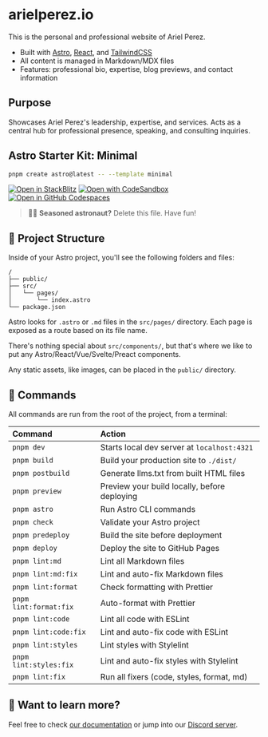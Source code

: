 # arielperez.io

This is the personal and professional website of Ariel Perez.

- Built with [Astro](https://astro.build/), [React](https://react.dev/), and [TailwindCSS](https://tailwindcss.com/)
- All content is managed in Markdown/MDX files
- Features: professional bio, expertise, blog previews, and contact information

## Purpose

Showcases Ariel Perez's leadership, expertise, and services. Acts as a central hub for professional presence, speaking, and consulting inquiries.

## Astro Starter Kit: Minimal

```sh
pnpm create astro@latest -- --template minimal
```

[![Open in StackBlitz](https://developer.stackblitz.com/img/open_in_stackblitz.svg)](https://stackblitz.com/github/withastro/astro/tree/latest/examples/minimal)
[![Open with CodeSandbox](https://assets.codesandbox.io/github/button-edit-lime.svg)](https://codesandbox.io/p/sandbox/github/withastro/astro/tree/latest/examples/minimal)
[![Open in GitHub Codespaces](https://github.com/codespaces/badge.svg)](https://codespaces.new/withastro/astro?devcontainer_path=.devcontainer/minimal/devcontainer.json)

> 🧑‍🚀 **Seasoned astronaut?** Delete this file. Have fun!

## 🚀 Project Structure

Inside of your Astro project, you'll see the following folders and files:

```text
/
├── public/
├── src/
│   └── pages/
│       └── index.astro
└── package.json
```

Astro looks for `.astro` or `.md` files in the `src/pages/` directory. Each page is exposed as a route based on its file name.

There's nothing special about `src/components/`, but that's where we like to put any Astro/React/Vue/Svelte/Preact components.

Any static assets, like images, can be placed in the `public/` directory.

## 🧞 Commands

All commands are run from the root of the project, from a terminal:

| Command                | Action                                       |
| :--------------------- | :------------------------------------------- |
| `pnpm dev`             | Starts local dev server at `localhost:4321`  |
| `pnpm build`           | Build your production site to `./dist/`      |
| `pnpm postbuild`       | Generate llms.txt from built HTML files      |
| `pnpm preview`         | Preview your build locally, before deploying |
| `pnpm astro`           | Run Astro CLI commands                       |
| `pnpm check`           | Validate your Astro project                  |
| `pnpm predeploy`       | Build the site before deployment             |
| `pnpm deploy`          | Deploy the site to GitHub Pages              |
| `pnpm lint:md`         | Lint all Markdown files                      |
| `pnpm lint:md:fix`     | Lint and auto-fix Markdown files             |
| `pnpm lint:format`     | Check formatting with Prettier               |
| `pnpm lint:format:fix` | Auto-format with Prettier                    |
| `pnpm lint:code`       | Lint all code with ESLint                    |
| `pnpm lint:code:fix`   | Lint and auto-fix code with ESLint           |
| `pnpm lint:styles`     | Lint styles with Stylelint                   |
| `pnpm lint:styles:fix` | Lint and auto-fix styles with Stylelint      |
| `pnpm lint:fix`        | Run all fixers (code, styles, format, md)    |

## 👀 Want to learn more?

Feel free to check [our documentation](https://docs.astro.build) or jump into our [Discord server](https://astro.build/chat).
